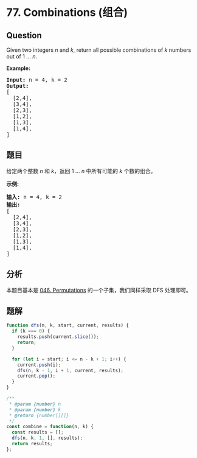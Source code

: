 # 77. Combinations (组合)

## Question

Given two integers _n_ and _k_, return all possible combinations of _k_ numbers out of 1 ... _n_.

**Example:**

<pre><strong>Input:</strong>&nbsp;n = 4, k = 2
<strong>Output:</strong>
[
  [2,4],
  [3,4],
  [2,3],
  [1,2],
  [1,3],
  [1,4],
]
</pre>

## 题目

给定两个整数 _n_ 和 _k_，返回 1 ... _n_ 中所有可能的 _k_ 个数的组合。

**示例:**

<pre><strong>输入:</strong>&nbsp;n = 4, k = 2
<strong>输出:</strong>
[
  [2,4],
  [3,4],
  [2,3],
  [1,2],
  [1,3],
  [1,4],
]</pre>

## 分析

本题目基本是 [046. Permutations](./046.%20Permutations.md) 的一个子集，我们同样采取 DFS 处理即可。

## 题解

```javascript
function dfs(n, k, start, current, results) {
  if (k === 0) {
    results.push(current.slice());
    return;
  }

  for (let i = start; i <= n - k + 1; i++) {
    current.push(i);
    dfs(n, k - 1, i + 1, current, results);
    current.pop();
  }
}

/**
 * @param {number} n
 * @param {number} k
 * @return {number[][]}
 */
const combine = function(n, k) {
  const results = [];
  dfs(n, k, 1, [], results);
  return results;
};
```
